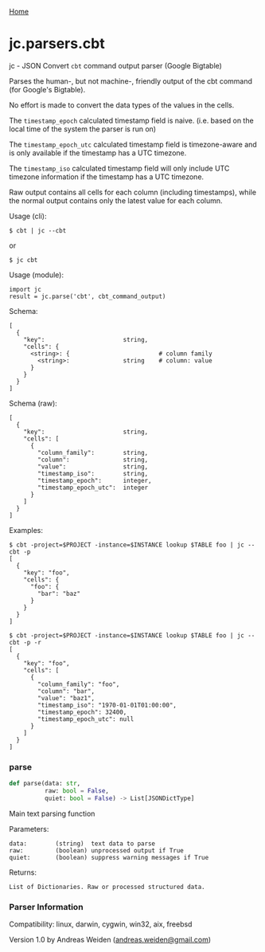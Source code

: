 [Home](https://kellyjonbrazil.github.io/jc/)
<a id="jc.parsers.cbt"></a>

# jc.parsers.cbt

jc - JSON Convert `cbt` command output parser (Google Bigtable)

Parses the human-, but not machine-, friendly output of the cbt command (for
Google's Bigtable).

No effort is made to convert the data types of the values in the cells.

The `timestamp_epoch` calculated timestamp field is naive. (i.e. based on
the local time of the system the parser is run on)

The `timestamp_epoch_utc` calculated timestamp field is timezone-aware and
is only available if the timestamp has a UTC timezone.

The `timestamp_iso` calculated timestamp field will only include UTC
timezone information if the timestamp has a UTC timezone.

Raw output contains all cells for each column (including timestamps), while
the normal output contains only the latest value for each column.

Usage (cli):

    $ cbt | jc --cbt

or

    $ jc cbt

Usage (module):

    import jc
    result = jc.parse('cbt', cbt_command_output)

Schema:

    [
      {
        "key":                      string,
        "cells": {
          <string>: {                         # column family
            <string>:               string    # column: value
          }
        }
      }
    ]

Schema (raw):

    [
      {
        "key":                      string,
        "cells": [
          {
            "column_family":        string,
            "column":               string,
            "value":                string,
            "timestamp_iso":        string,
            "timestamp_epoch":      integer,
            "timestamp_epoch_utc":  integer
          }
        ]
      }
    ]

Examples:

    $ cbt -project=$PROJECT -instance=$INSTANCE lookup $TABLE foo | jc --cbt -p
    [
      {
        "key": "foo",
        "cells": {
          "foo": {
            "bar": "baz"
          }
        }
      }
    ]

    $ cbt -project=$PROJECT -instance=$INSTANCE lookup $TABLE foo | jc --cbt -p -r
    [
      {
        "key": "foo",
        "cells": [
          {
            "column_family": "foo",
            "column": "bar",
            "value": "baz1",
            "timestamp_iso": "1970-01-01T01:00:00",
            "timestamp_epoch": 32400,
            "timestamp_epoch_utc": null
          }
        ]
      }
    ]

<a id="jc.parsers.cbt.parse"></a>

### parse

```python
def parse(data: str,
          raw: bool = False,
          quiet: bool = False) -> List[JSONDictType]
```

Main text parsing function

Parameters:

    data:        (string)  text data to parse
    raw:         (boolean) unprocessed output if True
    quiet:       (boolean) suppress warning messages if True

Returns:

    List of Dictionaries. Raw or processed structured data.

### Parser Information
Compatibility:  linux, darwin, cygwin, win32, aix, freebsd

Version 1.0 by Andreas Weiden (andreas.weiden@gmail.com)
